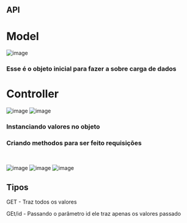 ## API

# Model

![image](https://user-images.githubusercontent.com/91328590/189502687-351a8450-91a0-437a-a982-887de0f0c69b.png)

### Esse é o objeto inicial para fazer a sobre carga de dados 

# Controller

![image](https://user-images.githubusercontent.com/91328590/189502770-6998084d-99ee-492f-bb53-34238e6480b4.png)
![image](https://user-images.githubusercontent.com/91328590/189502775-8e4b45b0-00e7-4738-9283-8f6808537f71.png)

### Instanciando valores no objeto
### Criando methodos para ser feito requisições 
<br/>

![image](https://user-images.githubusercontent.com/91328590/189503025-1ada4404-b47d-4fb3-8caa-37e72fe190de.png)
![image](https://user-images.githubusercontent.com/91328590/189503038-6723bb30-082e-4270-b392-47933e6ba51a.png)
![image](https://user-images.githubusercontent.com/91328590/189503060-7df73bc8-fb14-4cde-8042-584e4607806f.png)

## Tipos

GET - Traz todos os valores 


GEt/id - Passando o parâmetro id ele traz apenas os valores passado
